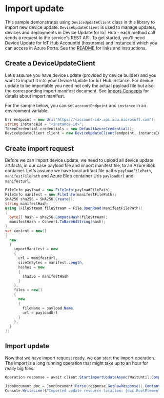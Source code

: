 # Import update

This sample demonstrates using `DeviceUpdateClient` class in this library to import new device update. `DeviceUpdateClient` is used to manage updates, devices and deployments in Device Update for IoT Hub - each method call sends a request to the service's REST API.  To get started, you'll need Device Update for IoT Hub AccountId (hostname) and InstanceId which you can access in Azure Porta. See the [README](https://github.com/Azure/azure-sdk-for-net/tree/main/sdk/deviceupdate/Azure.IoT.DeviceUpdate/README.md) for links and instructions.

 ## Create a DeviceUpdateClient
 
Let's assume you have device update (provided by device builder) and you want to import it into your Device Update for IoT Hub instance. 
For device update to be importable you need not only the actual payload file but also the corresponding import manifest document. 
See [Import-Concepts](https://docs.microsoft.com/azure/iot-hub-device-update/import-concepts) for details about import manifest.
 
For the sample below, you can set `accountEndpoint` and `instance` in an environment variable.

```C# Snippet:AzDeviceUpdateSample2_CreateDeviceUpdateClient
Uri endpoint = new Uri("https://<account-id>.api.adu.microsoft.com");
string instanceId = "<instance-id>";
TokenCredential credentials = new DefaultAzureCredential();
DeviceUpdateClient client = new DeviceUpdateClient(endpoint, instanceId, credentials);
```

## Create import request

Before we can import device update, we need to upload all device update artifacts, in our case payload file and import manifest file, to an Azure Blob container. Let's assume we have local artifact file paths `payloadFilePath`, `manifestFilePath` and Azure Blob container Urls `payloadUrl` and `manifestUrl`.

```C#
FileInfo payload = new FileInfo(payloadFilePath);
FileInfo manifest = new FileInfo(manifestFilePath);
SHA256 sha256 = SHA256.Create();
string manifestHash;
using (FileStream fileStream = File.OpenRead(manifestFilePath))
{
  byte[] hash = sha256.ComputeHash(fileStream);
  manifestHash = Convert.ToBase64String(hash);
}
var content = new[]
{
  new
  {
    importManifest = new
    {
      url = manifestUrl,
      sizeInBytes = manifest.Length,
      hashes = new
      {
        sha256 = manifestHash
      }
    },
    files = new[]
    {
      new
      {
        fileName = payload.Name,
        url = payloadUrl
      }
    },
  }
};
```

## Import update

Now that we have import request ready, we can start the import operation. The import is a long running operation that might take up to an hour for really big files.

```C#
Operation response = await client.StartImportUpdateAsync(WaitUntil.Completed, RequestContent.Create(content));

JsonDocument doc = JsonDocument.Parse(response.GetRawResponse().Content.ToMemory());
Console.WriteLine($"Imported update resource location: {doc.RootElement.GetProperty("resourceLocation").GetString()}");
```
